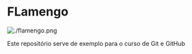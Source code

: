 # FLamengo

![./flamengo.png](Flamengo)

Este repositório serve de exemplo para o curso de Git e GitHub
